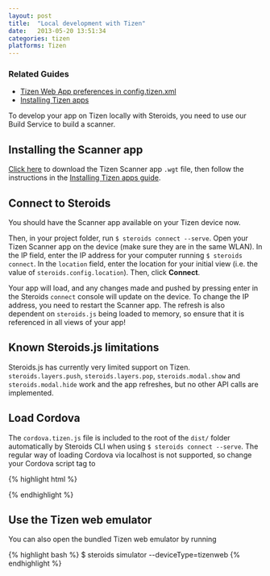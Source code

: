 ```yaml
---
layout: post
title:  "Local development with Tizen"
date:   2013-05-20 13:51:34
categories: tizen
platforms: Tizen
---
```


### Related Guides
- [Tizen Web App preferences in config.tizen.xml][config-xml-tizen-guide]
- [Installing Tizen apps][installing-tizen-apps-guide]

To develop your app on Tizen locally with Steroids, you need to use our Build Service to build a scanner.

## Installing the Scanner app

[Click here](http://appgyver.assets.s3.amazonaws.com/tizen-scanner.wgt) to download the Tizen Scanner app `.wgt` file, then follow the instructions in the [Installing Tizen apps guide][installing-tizen-apps-guide].

## Connect to Steroids

You should have the Scanner app available on your Tizen device now.

Then, in your project folder, run `$ steroids connect --serve`. Open your Tizen Scanner app on the device (make sure they are in the same WLAN). In the IP field, enter the IP address for your computer running `$ steroids connect`. In the `location` field, enter the location for your initial view (i.e. the value of `steroids.config.location`). Then, click **Connect**.

Your app will load, and any changes made and pushed by pressing enter in the Steroids `connect` console will update on the device. To change the IP address, you need to restart the Scanner app. The refresh is also dependent on `steroids.js` being loaded to memory, so ensure that it is referenced in all views of your app!

## Known Steroids.js limitations

Steroids.js has currently very limited support on Tizen. `steroids.layers.push`, `steroids.layers.pop`, `steroids.modal.show` and `steroids.modal.hide` work and the app refreshes, but no other API calls are implemented.

## Load Cordova

The `cordova.tizen.js` file is included to the root of the `dist/` folder automatically by Steroids CLI when using `$ steroids connect --serve`. The regular way of loading Cordova via localhost is not supported, so change your Cordova script tag to

{% highlight html %}
<script src="cordova.tizen.js"></script>
{% endhighlight %}

## Use the Tizen web emulator

You can also open the bundled Tizen web emulator by running

{% highlight bash %}
$ steroids simulator --deviceType=tizenweb
{% endhighlight %}

[config-xml-tizen-guide]: /steroids/guides/tizen/config-xml-tizen/
[installing-tizen-apps-guide]: /steroids/guides/tizen/installing-apps/

